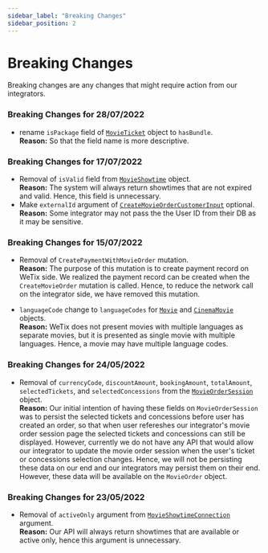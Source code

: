 ```yaml
---
sidebar_label: "Breaking Changes"
sidebar_position: 2
---
```


# Breaking Changes

Breaking changes are any changes that might require action from our integrators.

### Breaking Changes for 28/07/2022
- rename `isPackage` field of [`MovieTicket`](/docs/graphql/objects#movieticket) object to `hasBundle`.  
 **Reason:** So that the field name is more descriptive.

### Breaking Changes for 17/07/2022
- Removal of `isValid` field from [`MovieShowtime`](/docs/graphql/objects#movieshowtime) object.  
  **Reason:** The system will always return showtimes that are not expired and valid. Hence, this field is unnecessary.
- Make `externalId` argument of [`CreateMovieOrderCustomerInput`](/docs/graphql/input_objects#createmovieordercustomerinput) optional.  
  **Reason:** Some integrator may not pass the the User ID from their DB as it may be sensitive. 
### Breaking Changes for 15/07/2022
- Removal of `CreatePaymentWithMovieOrder` mutation.   
  **Reason:** The purpose of this mutation is to create payment record on WeTix side. We realized the payment record can be created when the `CreateMovieOrder` mutation is called. Hence, to reduce the network call on the integrator side, we have removed this mutation.

- `languageCode` change to `languageCodes` for [`Movie`](/docs/graphql/objects#movie) and [`CinemaMovie`](/docs/graphql/objects#cinemamovie) objects.  
  **Reason:** WeTix does not present movies with multiple languages as separate movies, but it is presented as single movie with multiple languages. Hence, a movie may have multiple language codes.

### Breaking Changes for 24/05/2022
- Removal of `currencyCode`, `discountAmount`, `bookingAmount`, `totalAmount`, `selectedTickets`, and `selectedConcessions` from the [`MovieOrderSession`](/docs/graphql/objects#movieordersession) object.  
  **Reason:** Our initial intention of having these fields on `MovieOrderSession` was to persist the selected tickets and concessions before user has created an order, so that when user refereshes our integrator's movie order session page the selected tickets and concessions can still be displayed. However, currently we do not have any API that would allow our integrator to update the movie order session when the user's ticket or concessions selection changes. Hence, we will not be persisting these data on our end and our integrators may persist them on their end. However, these data will be available on the `MovieOrder` object.

### Breaking Changes for 23/05/2022
- Removal of `activeOnly` argument from [`MovieShowtimeConnection`](/docs/graphql/objects#movieshowtimeconnection) argument.  
  **Reason:** Our API will always return showtimes that are available or active only, hence this argument is unnecessary.


